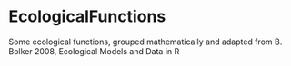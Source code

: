 # EcologicalFunctions
Some ecological functions, grouped mathematically and adapted from B. Bolker 2008, Ecological Models and Data in R
